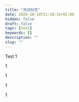 ```yaml
---
title: "测试标签"
date: 2020-10-10T21:18:31+02:00
hidden: false
draft: false
tags: [test]
keywords: []
description: ""
slug: ""
---
```


Test 1

1

1

1

1

